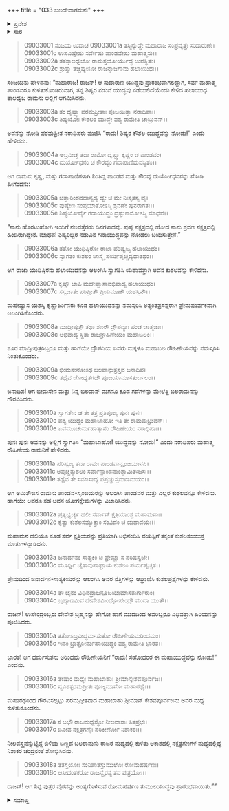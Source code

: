+++
title = "033 ಬಲದೇವಾಗಮನಃ"
+++

<details><summary>ಪ್ರವೇಶ</summary>


।।   ಓಂ ಓಂ ನಮೋ ನಾರಾಯಣಾಯ।।   ಶ್ರೀ ವೇದವ್ಯಾಸಾಯ ನಮಃ ।।

ಶ್ರೀ ಕೃಷ್ಣದ್ವೈಪಾಯನ ವೇದವ್ಯಾಸ ವಿರಚಿತ  

**ಶ್ರೀ ಮಹಾಭಾರತ**

**ಶಲ್ಯ ಪರ್ವ**

**ಸಾರಸ್ವತ ಪರ್ವ**

**ಅಧ್ಯಾಯ 33**

</details>

<details><summary>ಸಾರ</summary>

ಬಲದೇವನ ಆಗಮನ; ಪಾಂಡವ-ಸೃಂಜಯರು ಮತ್ತು ದುರ್ಯೋಧನನು ಅವನನ್ನು ಸ್ವಾಗತಿಸಿದುದು (1-14). ಭೀಮ-ದುರ್ಯೋಧನರ ಗದಾಯುದ್ಧವನ್ನು ನೋಡಲು ಬಲರಾಮನು ಕುಳಿತುಕೊಂಡಿದುದು (15-18).


</details>



> 09033001 ಸಂಜಯ ಉವಾಚ
09033001a ತಸ್ಮಿನ್ಯುದ್ಧೇ ಮಹಾರಾಜ ಸಂಪ್ರವೃತ್ತೇ ಸುದಾರುಣೇ।   
09033001c ಉಪವಿಷ್ಟೇಷು ಸರ್ವೇಷು ಪಾಂಡವೇಷು ಮಹಾತ್ಮಸು।।   
09033002a ತತಸ್ತಾಲಧ್ವಜೋ ರಾಮಸ್ತಯೋರ್ಯುದ್ಧ ಉಪಸ್ಥಿತೇ।   
09033002c ಶ್ರುತ್ವಾ ತಚ್ಚಿಷ್ಯಯೋ ರಾಜನ್ನಾಜಗಾಮ ಹಲಾಯುಧಃ।।

ಸಂಜಯನು ಹೇಳಿದನು: “ಮಹಾರಾಜ! ರಾಜನ್! ಆ ಸುದಾರುಣ ಯುದ್ಧವು ಪ್ರಾರಂಭವಾಗಲಿದ್ದಾಗ, ಸರ್ವ ಮಹಾತ್ಮ ಪಾಂಡವರೂ ಕುಳಿತುಕೊಂಡಿರುವಾಗ, ತನ್ನ ಶಿಷ್ಯರ ನಡುವೆ ಯುದ್ಧವು ನಡೆಯಲಿದೆಯೆಂದು ಕೇಳಿದ ಹಲಾಯುಧ ತಾಲಧ್ವಜ ರಾಮನು ಅಲ್ಲಿಗೆ ಆಗಮಿಸಿದನು.

> 09033003a ತಂ ದೃಷ್ಟ್ವಾ ಪರಮಪ್ರೀತಾಃ ಪೂಜಯಿತ್ವಾ ನರಾಧಿಪಾಃ।   
09033003c ಶಿಷ್ಯಯೋಃ ಕೌಶಲಂ ಯುದ್ಧೇ ಪಶ್ಯ ರಾಮೇತಿ ಚಾಬ್ರುವನ್।।

ಅವನನ್ನು ನೋಡಿ ಪರಮಪ್ರೀತ ನರಾಧಿಪರು ಪೂಜಿಸಿ “ರಾಮ! ಶಿಷ್ಯರ ಕೌಶಲ ಯುದ್ಧವನ್ನು ನೋಡು!” ಎಂದು ಹೇಳಿದರು.

> 09033004a ಅಬ್ರವೀಚ್ಚ ತದಾ ರಾಮೋ ದೃಷ್ಟ್ವಾ ಕೃಷ್ಣಂ ಚ ಪಾಂಡವಂ।   
09033004c ದುರ್ಯೋಧನಂ ಚ ಕೌರವ್ಯಂ ಗದಾಪಾಣಿಮವಸ್ಥಿತಂ।।

ಆಗ ರಾಮನು ಕೃಷ್ಣ, ಮತ್ತು ಗದಾಪಾಣಿಗಳಾಗಿ ನಿಂತಿದ್ದ ಪಾಂಡವ ಮತ್ತು ಕೌರವ್ಯ ದುರ್ಯೋಧನನನ್ನು ನೋಡಿ ಹೀಗೆಂದನು:

> 09033005a ಚತ್ವಾರಿಂಶದಹಾನ್ಯದ್ಯ ದ್ವೇ ಚ ಮೇ ನಿಃಸೃತಸ್ಯ ವೈ।   
09033005c ಪುಷ್ಯೇಣ ಸಂಪ್ರಯಾತೋಽಸ್ಮಿ ಶ್ರವಣೇ ಪುನರಾಗತಃ।।   
09033005e ಶಿಷ್ಯಯೋರ್ವೈ ಗದಾಯುದ್ಧಂ ದ್ರಷ್ಟುಕಾಮೋಽಸ್ಮಿ ಮಾಧವ।।

“ನಾನು ಹೊರಟುಹೋಗಿ ಇಂದಿಗೆ ನಲವತ್ತೆರಡು ದಿನಗಳಾದವು. ಪುಷ್ಯ ನಕ್ಷತ್ರದಲ್ಲಿ ಹೋದ ನಾನು ಶ್ರವಣ ನಕ್ಷತ್ರದಲ್ಲಿ ಹಿಂದಿರುಗಿದ್ದೇನೆ. ಮಾಧವ! ಶಿಷ್ಯರಿಬ್ಬರ ನಡುವಿನ ಗದಾಯುದ್ಧವನ್ನು ನೋಡಲು ಬಯಸುತ್ತೇನೆ.”

> 09033006a ತತೋ ಯುಧಿಷ್ಠಿರೋ ರಾಜಾ ಪರಿಷ್ವಜ್ಯ ಹಲಾಯುಧಂ।   
09033006c ಸ್ವಾಗತಂ ಕುಶಲಂ ಚಾಸ್ಮೈ ಪರ್ಯಪೃಚ್ಚದ್ಯಥಾತಥಂ।।

ಆಗ ರಾಜಾ ಯುಧಿಷ್ಠಿರನು ಹಲಾಯುಧನನ್ನು ಆಲಂಗಿಸಿ ಸ್ವಾಗತಿಸಿ ಯಥಾವತ್ತಾಗಿ ಅವನ ಕುಶಲವನ್ನು ಕೇಳಿದನು.

> 09033007a ಕೃಷ್ಣೌ ಚಾಪಿ ಮಹೇಷ್ವಾಸಾವಭಿವಾದ್ಯ ಹಲಾಯುಧಂ।   
09033007c ಸಸ್ವಜಾತೇ ಪರಿಪ್ರೀತೌ ಪ್ರಿಯಮಾಣೌ ಯಶಸ್ವಿನೌ।।

ಮಹೇಷ್ವಾಸ ಯಶಸ್ವಿ ಕೃಷ್ಣಾರ್ಜುನರು ಕೂಡ ಹಲಾಯುಧನನ್ನು ನಮಸ್ಕರಿಸಿ ಅತ್ಯಂತಪ್ರಸನ್ನರಾಗಿ ಪ್ರೇಮಪೂರ್ವಕವಾಗಿ ಆಲಂಗಿಸಿಕೊಂಡರು.

> 09033008a ಮಾದ್ರೀಪುತ್ರೌ ತಥಾ ಶೂರೌ ದ್ರೌಪದ್ಯಾಃ ಪಂಚ ಚಾತ್ಮಜಾಃ।   
09033008c ಅಭಿವಾದ್ಯ ಸ್ಥಿತಾ ರಾಜನ್ರೌಹಿಣೇಯಂ ಮಹಾಬಲಂ।।

ಶೂರ ಮಾದ್ರೀಪುತ್ರರಿಬ್ಬರೂ ಮತ್ತು ಹಾಗೆಯೇ ದ್ರೌಪದಿಯ ಐವರು ಮಕ್ಕಳೂ ಮಹಾಬಲ ರೌಹಿಣೇಯನನ್ನು ನಮಸ್ಕರಿಸಿ ನಿಂತುಕೊಂಡರು.

> 09033009a ಭೀಮಸೇನೋಽಥ ಬಲವಾನ್ಪುತ್ರಸ್ತವ ಜನಾಧಿಪ।   
09033009c ತಥೈವ ಚೋದ್ಯತಗದೌ ಪೂಜಯಾಮಾಸತುರ್ಬಲಂ।।

ಜನಾಧಿಪ! ಆಗ ಭೀಮಸೇನ ಮತ್ತು ನಿನ್ನ ಬಲವಾನ್ ಮಗನೂ ಕೂಡ ಗದೆಗಳನ್ನು ಮೇಲೆತ್ತಿ ಬಲರಾಮನನ್ನು ಗೌರವಿಸಿದರು.

> 09033010a ಸ್ವಾಗತೇನ ಚ ತೇ ತತ್ರ ಪ್ರತಿಪೂಜ್ಯ ಪುನಃ ಪುನಃ।   
09033010c ಪಶ್ಯ ಯುದ್ಧಂ ಮಹಾಬಾಹೋ ಇತಿ ತೇ ರಾಮಮಬ್ರುವನ್।।   
09033010e ಏವಮೂಚುರ್ಮಹಾತ್ಮಾನಂ ರೌಹಿಣೇಯಂ ನರಾಧಿಪಾಃ।।

ಪುನಃ ಪುನಃ ಅವನನ್ನು ಅಲ್ಲಿಗೆ ಸ್ವಾಗತಿಸಿ “ಮಹಾಬಾಹೋ! ಯುದ್ಧವನ್ನು ನೋಡು!” ಎಂದು ನರಾಧಿಪರು ಮಹಾತ್ಮ ರೌಹಿಣೇಯ ರಾಮನಿಗೆ ಹೇಳಿದರು.

> 09033011a ಪರಿಷ್ವಜ್ಯ ತದಾ ರಾಮಃ ಪಾಂಡವಾನ್ಸೃಂಜಯಾನಪಿ।   
09033011c ಅಪೃಚ್ಚತ್ಕುಶಲಂ ಸರ್ವಾನ್ಪಾಂಡವಾಂಶ್ಚಾಮಿತೌಜಸಃ।।   
09033011e ತಥೈವ ತೇ ಸಮಾಸಾದ್ಯ ಪಪ್ರಚ್ಚುಸ್ತಮನಾಮಯಂ।।

ಆಗ ಅಮಿತೌಜಸ ರಾಮನು ಪಾಂಡವ-ಸೃಂಜಯರನ್ನು ಆಲಂಗಿಸಿ ಪಾಂಡವರ ಮತ್ತು ಎಲ್ಲರ ಕುಶಲವನ್ನೂ ಕೇಳಿದನು. ಹಾಗೆಯೇ ಅವರೂ ಸಹ ಅವನ ಯೋಗಕ್ಷೇಮಗಳನ್ನು ವಿಚಾರಿಸಿದರು.

> 09033012a ಪ್ರತ್ಯಭ್ಯರ್ಚ್ಯ ಹಲೀ ಸರ್ವಾನ್ ಕ್ಷತ್ರಿಯಾಂಶ್ಚ ಮಹಾಮನಾಃ।   
09033012c ಕೃತ್ವಾ ಕುಶಲಸಮ್ಯುಕ್ತಾಂ ಸಂವಿದಂ ಚ ಯಥಾವಯಃ।।

ಮಹಾಮನ ಹಲಿಯೂ ಕೂಡ ಸರ್ವ ಕ್ಷತ್ರಿಯರನ್ನು ಪ್ರತಿಯಾಗಿ ಅಭಿನಂದಿಸಿ ವಯಸ್ಸಿಗೆ ತಕ್ಕಂತೆ ಕುಶಲಸಂಯುಕ್ತ ಮಾತುಗಳನ್ನಾಡಿದನು.

> 09033013a ಜನಾರ್ದನಂ ಸಾತ್ಯಕಿಂ ಚ ಪ್ರೇಮ್ಣಾ ಸ ಪರಿಷಸ್ವಜೇ।   
09033013c ಮೂರ್ಧ್ನಿ ಚೈತಾವುಪಾಘ್ರಾಯ ಕುಶಲಂ ಪರ್ಯಪೃಚ್ಚತ।।

ಪ್ರೇಮದಿಂದ ಜನಾರ್ದನ-ಸಾತ್ಯಕಿಯರನ್ನು ಆಲಂಗಿಸಿ ಅವರ ನೆತ್ತಿಗಳನ್ನು ಆಘ್ರಾಣಿಸಿ ಕುಶಲಪ್ರಶ್ನೆಗಳನ್ನು ಕೇಳಿದನು.

> 09033014a ತೌ ಚೈನಂ ವಿಧಿವದ್ರಾಜನ್ಪೂಜಯಾಮಾಸತುರ್ಗುರುಂ।   
09033014c ಬ್ರಹ್ಮಾಣಮಿವ ದೇವೇಶಮಿಂದ್ರೋಪೇಂದ್ರೌ ಮುದಾ ಯುತೌ।।

ರಾಜನ್! ಉಪೇಂದ್ರರಿಬ್ಬರು ದೇವೇಶ ಬ್ರಹ್ಮನನ್ನು ಹೇಗೋ ಹಾಗೆ ಮುದದಿಂದ ಅವರಿಬ್ಬರೂ ವಿಧಿವತ್ತಾಗಿ ಹಿರಿಯನನ್ನು ಪೂಜಿಸಿದರು.

> 09033015a ತತೋಽಬ್ರವೀದ್ಧರ್ಮಸುತೋ ರೌಹಿಣೇಯಮರಿಂದಮಂ।   
09033015c ಇದಂ ಭ್ರಾತ್ರೋರ್ಮಹಾಯುದ್ಧಂ ಪಶ್ಯ ರಾಮೇತಿ ಭಾರತ।।

ಭಾರತ! ಆಗ ಧರ್ಮಸುತನು ಅರಿಂದಮ ರೌಹಿಣೇಯನಿಗೆ “ರಾಮ! ಸಹೋದರರ ಈ ಮಹಾಯುದ್ಧವನ್ನು ನೋಡು!” ಎಂದನು.

> 09033016a ತೇಷಾಂ ಮಧ್ಯೇ ಮಹಾಬಾಹುಃ ಶ್ರೀಮಾನ್ಕೇಶವಪೂರ್ವಜಃ।   
09033016c ನ್ಯವಿಶತ್ಪರಮಪ್ರೀತಃ ಪೂಜ್ಯಮಾನೋ ಮಹಾರಥೈಃ।।

ಮಹಾರಥರಿಂದ ಗೌರವಿಸಲ್ಪಟ್ಟು ಪರಮಪ್ರೀತನಾದ ಮಹಾಬಾಹು ಶ್ರೀಮಾನ್ ಕೇಶವಪೂರ್ವಜನು ಅವರ ಮಧ್ಯ ಕುಳಿತುಕೊಂಡನು.

> 09033017a ಸ ಬಭೌ ರಾಜಮಧ್ಯಸ್ಥೋ ನೀಲವಾಸಾಃ ಸಿತಪ್ರಭಃ।   
09033017c ದಿವೀವ ನಕ್ಷತ್ರಗಣೈಃ ಪರಿಕೀರ್ಣೋ ನಿಶಾಕರಃ।।

ನೀಲವಸ್ತ್ರವನ್ನುಟ್ಟಿದ್ದ ಬಿಳಿಯ ಬಣ್ಣದ ಬಲರಾಮನು ರಾಜರ ಮಧ್ಯದಲ್ಲಿ ಕುಳಿತು ಆಕಾಶದಲ್ಲಿ ನಕ್ಷತ್ರಗಣಗಳ ಮಧ್ಯದಲ್ಲಿದ್ದ ನಿಶಾಕರ ಚಂದ್ರನಂತೆ ಶೋಭಿಸಿದನು.

> 09033018a ತತಸ್ತಯೋಃ ಸಂನಿಪಾತಸ್ತುಮುಲೋ ರೋಮಹರ್ಷಣಃ।   
09033018c ಆಸೀದಂತಕರೋ ರಾಜನ್ವೈರಸ್ಯ ತವ ಪುತ್ರಯೋಃ।।

ರಾಜನ್! ಆಗ ನಿನ್ನ ಪುತ್ರರ ವೈರವನ್ನು ಅಂತ್ಯಗೊಳಿಸುವ ರೋಮಹರ್ಷಣ ತುಮುಲಯುದ್ಧವು ಪ್ರಾರಂಭವಾಯಿತು.””


<details><summary>ಸಮಾಪ್ತಿ</summary>

ಇತಿ ಶ್ರೀಮಹಾಭಾರತೇ ಶಲ್ಯಪರ್ವಣಿ ಸಾರಸ್ವತಪರ್ವಣಿ ಬಲದೇವಾಗಮನೇ ತ್ರಯಾಸ್ತ್ರಿಂಶೋಽಧ್ಯಾಯಃ।।  
ಇದು ಶ್ರೀಮಹಾಭಾರತದಲ್ಲಿ ಶಲ್ಯಪರ್ವದಲ್ಲಿ ಸಾರಸ್ವತಪರ್ವದಲ್ಲಿ ಬಲದೇವಾಗಮನ ಎನ್ನುವ ಮೂವತ್ಮೂರನೇ ಅಧ್ಯಾಯವು.

</details>
